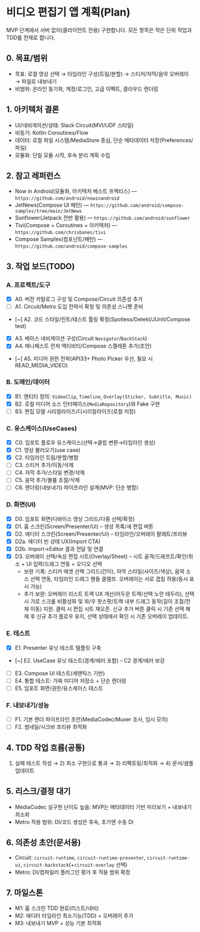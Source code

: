 # 비디오 편집기 앱 계획(Plan)

MVP 단계에서 서버 없이(클라이언트 전용) 구현합니다. 모든 항목은 작은 단위 작업과 TDD를 전제로 합니다.

## 0. 목표/범위
- 목표: 로컬 영상 선택 → 타임라인 구성(트림/분할) → 스티커/자막/음악 오버레이 → 파일로 내보내기
- 비범위: 온라인 동기화, 계정/로그인, 고급 이펙트, 클라우드 렌더링

## 1. 아키텍처 결론
- UI/네비게이션/상태: Slack Circuit(MVI/UDF 스타일)
- 비동기: Kotlin Coroutines/Flow
- 데이터: 로컬 파일 시스템/MediaStore 중심, 단순 메타데이터 저장(Preferences/파일)
- 모듈화: 단일 모듈 시작, 후속 분리 계획 수립

## 2. 참고 레퍼런스
- Now in Android(모듈화, 아키텍처 베스트 프랙티스) — `https://github.com/android/nowinandroid`
- JetNews(Compose UI 패턴) — `https://github.com/android/compose-samples/tree/main/JetNews`
- Sunflower(Jetpack 전반 활용) — `https://github.com/android/sunflower`
- Tivi(Compose + Coroutines + 아키텍처) — `https://github.com/chrisbanes/tivi`
- Compose Samples(컴포넌트/패턴) — `https://github.com/android/compose-samples`

## 3. 작업 보드(TODO)

### A. 프로젝트/도구
- [x] A0. 버전 카탈로그 구성 및 Compose/Circuit 의존성 추가
- [ ] A1. Circuit/Metro 도입 전략서 확정 및 의존성 스니펫 준비
- [~] A2. 코드 스타일/린트/테스트 툴링 확정(Spotless/Detekt/JUnit/Compose test)
- [x] A3. 베이스 네비게이션 구성(Circuit `Navigator`/`BackStack`)
- [x] A4. 매니페스트 런처 액티비티/Compose 스켈레톤 추가(초안)
- [~] A5. 미디어 권한 전략(API33+ Photo Picker 우선, 필요 시 READ_MEDIA_VIDEO)

### B. 도메인/데이터
- [x] B1. 엔티티 정의: `VideoClip`, `Timeline`, `Overlay(Sticker, Subtitle, Music)`
- [x] B2. 로컬 미디어 소스 인터페이스(`MediaRepository`)와 Fake 구현
- [ ] B3. 편집 모델 시리얼라이즈/디시리얼라이즈(로컬 저장)

### C. 유스케이스(UseCases)
- [x] C0. 임포트 플로우 유스케이스(선택→클립 변환→타임라인 생성)
- [x] C1. 영상 불러오기(use case)
- [x] C2. 타임라인 트림/분할/병합
- [ ] C3. 스티커 추가/이동/삭제
- [ ] C4. 자막 추가/스타일 변경/삭제
- [ ] C5. 음악 추가/볼륨 조절/삭제
- [ ] C6. 렌더링(내보내기) 파이프라인 설계(MVP: 단순 병합)

### D. 화면(UI)
- [x] D0. 임포트 화면(디바이스 영상 그리드/다중 선택/확정)
- [x] D1. 홈 스크린(Screen/Presenter/Ui) – 생성 목록/새 편집 버튼
- [x] D2. 에디터 스크린(Screen/Presenter/Ui) – 타임라인/오버레이 팔레트/프리뷰
- [x] D2a. 에디터 빈 상태 UX(Import CTA)
- [x] D2b. Import→Editor 결과 전달 및 연결
- [x] D3. 오버레이 선택/속성 편집 시트(Overlay/Sheet) – 시트 골격/드래프트/확인/취소 + UI 입력/드래그 연동 + 오디오 선택
  - 보완 기록: 스티커 에셋 선택 그리드(간이), 자막 스타일(사이즈/색상), 음악 소스 선택 연동, 타임라인 드래그 핸들 클램프. 오버레이는 서로 겹침 허용(동시 표시 가능)
  - 추가 보완: 오버레이 리스트 트랙 UX 개선(어두운 트랙/선택 노란 테두리), 선택 시 가로 스크롤 비활성화 및 좌/우 핫스팟/트랙 내부 드래그 동작(길이 조절/전체 이동) 지원. 클릭 시 편집 시트 재오픈. 신규 추가 버튼 클릭 시 기존 선택 해제 후 신규 추가 플로우 유지, 선택 상태에서 확인 시 기존 오버레이 업데이트.

### E. 테스트
- [x] E1. Presenter 유닛 테스트 템플릿 구축
- [~] E2. UseCase 유닛 테스트(경계/에러 포함) – C2 경계/에러 보강
- [ ] E3. Compose UI 테스트(세맨틱스 기반)
- [ ] E4. 통합 테스트: 가짜 미디어 저장소 + 단순 렌더링
- [ ] E5. 임포트 화면/권한/유스케이스 테스트

### F. 내보내기/성능
- [ ] F1. 기본 렌더 파이프라인 초안(MediaCodec/Muxer 조사, 임시 모의)
- [ ] F2. 썸네일/시크바 프리뷰 최적화

## 4. TDD 작업 흐름(공통)
1) 실패 테스트 작성 → 2) 최소 구현으로 통과 → 3) 리팩토링/최적화 → 4) 문서/샘플 업데이트

## 5. 리스크/결정 대기
- MediaCodec 실구현 난이도 높음: MVP는 메타데이터 기반 미리보기 + 내보내기 최소화
- Metro 적용 범위: DI/코드 생성은 후속, 초기엔 수동 DI

## 6. 의존성 초안(문서용)
- Circuit: `circuit-runtime`, `circuit-runtime-presenter`, `circuit-runtime-ui`, `circuit-backstack`(+`circuit-overlay` 선택)
- Metro: DI/컴파일러 플러그인 평가 후 적용 범위 확정

## 7. 마일스톤
- M1: 홈 스크린 TDD 완료(리스트/네비)
- M2: 에디터 타임라인 최소기능(TDD) + 오버레이 추가
- M3: 내보내기 MVP + 성능 기본 최적화

